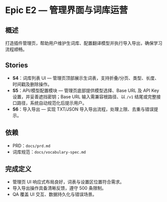 # Epic E2 — 管理界面与词库运营

## 概述
打造插件管理页，帮助用户维护生词库、配置翻译模型并执行导入导出，确保学习流程顺畅。

## Stories
- **S4**：词库列表 UI — 管理页顶部展示生词表，支持折叠/分页、类型、长度、时间戳及删除操作。
- **S5**：API/模型配置模块 — 管理页底部提供模型选择、Base URL 及 API Key 设置，并妥善遮挡密钥；Base URL 输入需兼容根路径、以 `/v1` 结尾或完整接口路径，系统自动规范化后提示用户。
- **S6**：导入导出 — 实现 TXT/JSON 导入导出流程，处理上限、去重与错误提示。

## 依赖
- PRD：`docs/prd.md`
- 词库规范：`docs/vocabulary-spec.md`

## 完成定义
- 管理页 UI 响应式布局良好，词表与设置区位置符合需求。
- 导入导出操作具备清晰反馈，遵守 500 条限制。
- QA 覆盖 UI 交互、数据持久化与错误场景。
